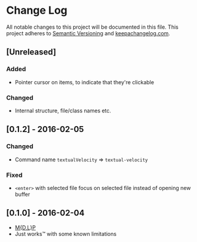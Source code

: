 # Change Log
All notable changes to this project will be documented in this file.
This project adheres to [Semantic Versioning](http://semver.org/) and [keepachangelog.com](http://keepachangelog.com/).

## [Unreleased]
### Added
- Pointer cursor on items, to indicate that they're clickable
### Changed
- Internal structure, file/class names etc.

## [0.1.2] - 2016-02-05
### Changed
- Command name `textualVelocity` => `textual-velocity`

### Fixed
- `<enter>` with selected file focus on selected file instead of opening new buffer

## [0.1.0] - 2016-02-04
- [M{D,L}P](https://twitter.com/jopas/status/515301088660959233)
- Just works™ with some known limitations
